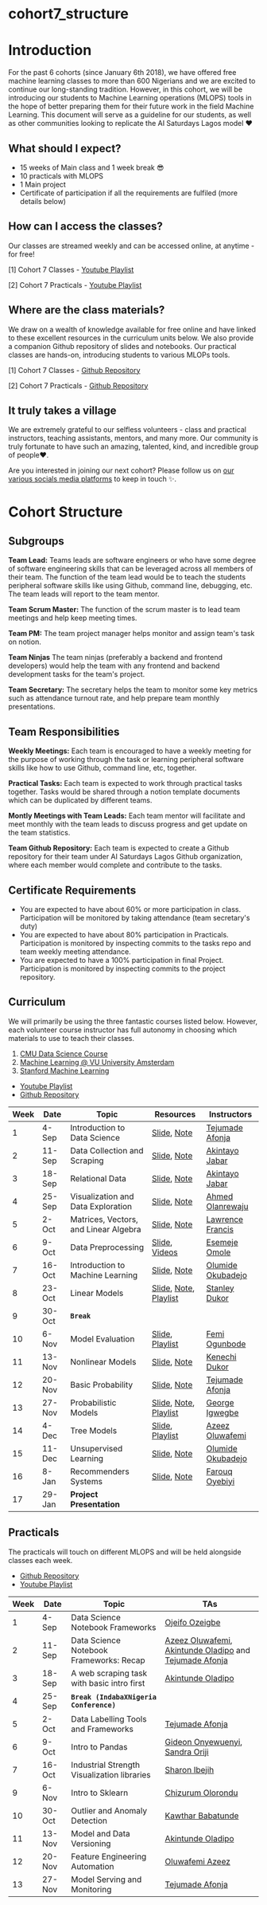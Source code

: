 # cohort7_structure

# Introduction
For the past 6 cohorts (since January 6th 2018), we have offered free machine learning classes to more than 600 Nigerians and we are excited to continue our long-standing tradition. However, in this cohort, we will be introducing our students to Machine Learning operations (MLOPS) tools in the hope of better preparing them for their future work in the field Machine Learning. This document will serve as a guideline for our students, as well as other communities looking to replicate the AI Saturdays Lagos model ❤️

## What should I expect?
- 15 weeks of Main class and 1 week break 😎
- 10 practicals with MLOPS
- 1 Main project
- Certificate of participation if all the requirements are fulfiled (more details below)

## How can I access the classes?
Our classes are streamed weekly and can be accessed online, at anytime - for free!

[1] Cohort 7 Classes - [Youtube Playlist](https://youtube.com/playlist?list=PLD0HH4Qq3rcdvhgqY1FR17HTqOPn4c8YC)

[2] Cohort 7 Practicals - [Youtube Playlist](https://youtube.com/playlist?list=PLD0HH4Qq3rcd8FqxQZf7NYFIiW2mAJCXH)


## Where are the class materials?
We draw on a wealth of knowledge available for free online and have linked to these excellent resources in the curriculum units below. We also provide a companion Github repository of slides and notebooks. Our practical classes are hands-on, introducing students to various MLOPs tools.

[1] Cohort 7 Classes - [Github Repository](https://github.com/AISaturdaysLagos/cohort7_classes/)

[2] Cohort 7 Practicals - [Github Repository](https://github.com/AISaturdaysLagos/cohort7_practicals)


## It truly takes a village 
We are extremely grateful to our selfless volunteers - class and practical instructors, teaching assistants, mentors, and many more. Our community is truly fortunate to have such an amazing, talented, kind, and incredible group of people❤️. 

Are you interested in joining our next cohort? Please follow us on [our various socials media platforms](https://ai6lagos.notion.site/Social-Media-Pages-274e4ffbae40403da744403377e6c402) to keep in touch ✨.

# Cohort Structure
## Subgroups
**Team Lead:** Teams leads are software engineers or who have some degree of software engineering skills that can be leveraged across all members of their team. The function of the team lead would be to teach the students peripheral software skills like using Github, command line, debugging, etc. The team leads will report to the team mentor.

**Team Scrum Master:** The function of the scrum master is to lead team meetings and help keep meeting times.

**Team PM:** The team project manager helps monitor and assign team's task on notion.

**Team Ninjas** The team ninjas (preferably a backend and frontend developers) would help the team with any frontend and backend development tasks for the team's project.

**Team Secretary:** The secretary helps the team to monitor some key metrics such as attendance turnout rate, and help prepare team monthly presentations.


## Team Responsibilities
**Weekly Meetings:** Each team is encouraged to have a weekly meeting for the purpose of working through the task or learning peripheral software skills like how to use Github, command line, etc, together. 

**Practical Tasks:** Each team is expected to work through practical tasks together. Tasks would be shared through a notion template documents which can be duplicated by different teams.

**Montly Meetings with Team Leads:** Each team mentor will facilitate and meet monthly with the team leads to discuss progress and get update on the team statistics. 

**Team Github Repository:** Each team is expected to create a Github repository for their team under AI Saturdays Lagos Github organization, where each member would complete and contribute to the tasks.

## Certificate Requirements
- You are expected to have about 60% or more participation in class.  Participation will be monitored by taking attendance (team secretary's duty)
- You are expected to have about 80% participation in Practicals. Participation is monitored by inspecting commits to the tasks repo and team weekly meeting attendance. 
- You are expected to have a 100% participation in final Project. Participation is monitored by inspecting commits to the project repository.

## Curriculum
We will primarily be using the three fantastic courses listed below. However, each volunteer course instructor has full autonomy in choosing which materials to use to teach their classes.

1. [CMU Data Science Course](http://www.datasciencecourse.org/lectures/) 
2. [Machine Learning @ VU University Amsterdam](https://mlvu.github.io/)
3. [Stanford Machine Learning](http://cs229.stanford.edu/syllabus-spring2021.html)

- [Youtube Playlist](https://youtube.com/playlist?list=PLD0HH4Qq3rcdvhgqY1FR17HTqOPn4c8YC)
- [Github Repository](https://github.com/AISaturdaysLagos/cohort7_classes/)

Week |Date |  Topic | Resources | Instructors
|---|---| ---| --- | --|
1| 4-Sep |  Introduction to Data Science | [Slide](http://www.datasciencecourse.org/slides/intro.pdf), [Note](http://www.datasciencecourse.org/notes/intro/) | [Tejumade Afonja](https://www.linkedin.com/in/tejumadeafonja/) 
2 |11-Sep | Data Collection and Scraping | [Slide](http://www.datasciencecourse.org/slides/data_collection.pdf), [Note](http://www.datasciencecourse.org/notes/data_collection/) | [Akintayo Jabar](https://www.linkedin.com/in/tayo-jabar/)
3 |18-Sep | Relational Data | [Slide](http://www.datasciencecourse.org/slides/relational_data.pdf), [Note](http://www.datasciencecourse.org/notes/relational_data/) | [Akintayo Jabar](https://www.linkedin.com/in/tayo-jabar/)
4 |25-Sep | Visualization and Data Exploration | [Slide](http://www.datasciencecourse.org/slides/visualization.pdf), [Note](http://www.datasciencecourse.org/notes/visualization/) |  [Ahmed Olanrewaju](https://www.linkedin.com/in/ahmed-olanrewaju-093b7b4a/)
5 |2-Oct | Matrices, Vectors, and Linear Algebra | [Slide](http://www.datasciencecourse.org/slides/matrices.pdf), [Note](http://www.datasciencecourse.org/notes/matrices/) | [Lawrence Francis](https://www.linkedin.com/in/ldfrancis/)
6 |9-Oct | Data Preprocessing | [Slide](https://mlvu.github.io/lectures/22.Methodology2.annotated.pdf), [Videos](https://www.youtube.com/playlist?list=PLCof9EqayQgsJDHLYb0dxn5xr2-pjmV08) | [Esemeje Omole](https://www.linkedin.com/in/esemejeomole/)
7 |16-Oct | Introduction to Machine Learning | [Slide](http://www.datasciencecourse.org/slides/ml_intro.pdf), [Note](http://www.datasciencecourse.org/notes/ml_intro/) | [Olumide Okubadejo](https://www.linkedin.com/in/olumide-okubadejo/)
8 |23-Oct | Linear Models | [Slide](http://www.datasciencecourse.org/slides/linear_classification.pdf), [Note](http://www.datasciencecourse.org/notes/linear_classification/), [Playlist](https://www.youtube.com/playlist?list=PLCof9EqayQguePOyoKenR5LWOlCWCkCsM)| [Stanley Dukor](https://www.linkedin.com/in/stanleydukor/)
9 |30-Oct | **`Break`**
10 |6-Nov | Model Evaluation | [Slide](https://mlvu.github.io/lectures/21.Methodology1.annotated.pdf), [Playlist](https://www.youtube.com/playlist?list=PLCof9EqayQgt6iSJnt8ABPhMNiU2hmZiK) | [Femi Ogunbode](https://www.linkedin.com/in/femiogunbode/?originalSubdomain=ng)
11 | 13-Nov | Nonlinear Models | [Slide](http://www.datasciencecourse.org/slides/nonlinear_modeling.pdf), [Note](http://www.datasciencecourse.org/notes/nonlinear_modeling/) | [Kenechi Dukor](https://www.linkedin.com/in/kenechi-dukor-a30462b6/)
12 | 20-Nov | Basic Probability | [Slide](http://www.datasciencecourse.org/slides/probability.pdf), [Note](http://www.datasciencecourse.org/notes/probability/) | [Tejumade Afonja](https://www.linkedin.com/in/tejumadeafonja/) 
13 | 27-Nov | Probabilistic Models | [Slide](http://www.datasciencecourse.org/slides/mle.pdf), [Note](http://www.datasciencecourse.org/notes/mle/), [Playlist](https://www.youtube.com/playlist?list=PLCof9EqayQgs6gGKPUDURn6aoV6gCIUPa) | [George Igwegbe](https://www.linkedin.com/in/george-igwegbe/)
14 | 4-Dec | Tree Models | [Slide](http://www.datasciencecourse.org/slides/decision_trees.pdf), [Playlist](https://www.youtube.com/playlist?list=PLCof9EqayQgv5bPKEn7F1AEMyojCgTibW) | [Azeez Oluwafemi](https://www.linkedin.com/in/azeez-oluwafemi/)
15 | 11-Dec | Unsupervised Learning  | [Slide](http://www.datasciencecourse.org/slides/unsupervised.pdf), [Note](http://www.datasciencecourse.org/notes/unsupervised/) | [Olumide Okubadejo](https://www.linkedin.com/in/olumide-okubadejo/)
16 | 8-Jan | Recommenders Systems | [Slide](http://www.datasciencecourse.org/slides/recommender.pdf), [Note](http://www.datasciencecourse.org/notes/recommender/) | [Farouq Oyebiyi](https://www.linkedin.com/in/farouq-oyebiyi-87ba2528)
|17|29-Jan|**Project Presentation**



## Practicals
The practicals will touch on different MLOPS and will be held alongside classes each week. 
- [Github Repository](https://github.com/AISaturdaysLagos/cohort7_practicals)
- [Youtube Playlist](https://youtube.com/playlist?list=PLD0HH4Qq3rcd8FqxQZf7NYFIiW2mAJCXH)

Week | Date | Topic | TAs
|---|---| ---| --- |
1| 4-Sep |  Data Science Notebook Frameworks | [Ojeifo Ozeigbe](https://www.linkedin.com/in/ojeifo-oziegbe-516560146/?originalSubdomain=ng)
2 | 11-Sep | Data Science Notebook Frameworks: Recap |  [Azeez Oluwafemi](https://www.linkedin.com/in/azeez-oluwafemi/), [Akintunde Oladipo](https://www.linkedin.com/in/olasakins/) and [Tejumade Afonja](https://www.linkedin.com/in/tejumadeafonja/) 
3 | 18-Sep | A web scraping task with basic intro first | [Akintunde Oladipo](https://www.linkedin.com/in/olasakins/)
4 | 25-Sep | **`Break (IndabaXNigeria Conference)`**
5 | 2-Oct | Data Labelling Tools and Frameworks | [Tejumade Afonja](https://www.linkedin.com/in/tejumadeafonja/) 
6 | 9-Oct | Intro to Pandas | [Gideon Onyewuenyi](https://www.linkedin.com/in/gideononyewuenyi/), [Sandra Oriji](https://www.linkedin.com/in/oriji-sandra-onyinyechi-91a4a3163/)
7 | 16-Oct | Industrial Strength Visualization libraries |  [Sharon Ibejih](https://www.linkedin.com/in/sharonibejih/)
9 | 6-Nov | Intro to Sklearn |  [Chizurum Olorondu](https://www.linkedin.com/in/chizurumolorondu/)
10 | 30-Oct | Outlier and Anomaly Detection | [Kawthar Babatunde](https://www.linkedin.com/in/kawtharbabatunde/)
11 | 13-Nov | Model and Data Versioning| [Akintunde Oladipo](https://www.linkedin.com/in/olasakins/)
12 | 20-Nov | Feature Engineering Automation | [Oluwafemi Azeez](https://www.linkedin.com/in/azeez-oluwafemi/)
13 | 27-Nov | Model Serving and Monitoring | [Tejumade Afonja](https://www.linkedin.com/in/tejumadeafonja/)







